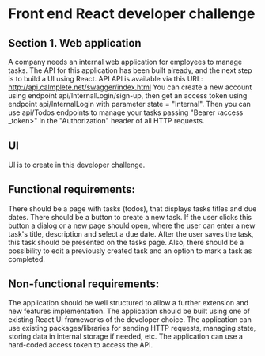 # Front end React developer challenge


## Section 1. Web application

A company needs an internal web application for employees to manage tasks. The API for this application has been built already, and the next step is to build a Ul using React.
API
APl is available via this URL: http://api.calmplete.net/swagger/index.html
You can create a new account using endpoint api/InternalLogin/sign-up, then get an access token using
endpoint api/InternalLogin with parameter state = "Internal". Then you can use api/Todos endpoints to
manage your tasks passing "Bearer ‹access
_token>" in the "Authorization" header of all HTTP requests.

## UI
Ul is to create in this developer challenge.

## Functional requirements:
There should be a page with tasks (todos), that displays tasks titles and due dates. There should be a button to create a new task. If the user clicks this button a dialog or a new page should open, where the user can enter a new task's title, description and select a due date. After the user saves the task, this task should be presented on the tasks page. Also, there should be a possibility to edit a previously created task and an option to mark a task as completed.

## Non-functional requirements:

The application should be well structured to allow a further extension and new features implementation.
The application should be built using one of existing React Ul frameworks of the developer choice. The application can use existing packages/libraries for sending HTTP requests, managing state, storing data in internal storage if needed, etc. The application can use a hard-coded access token to access the API.